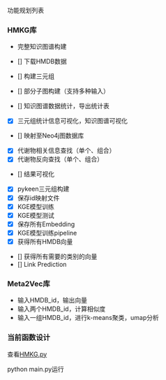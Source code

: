 功能规划列表

### HMKG库

- 完整知识图谱构建 


- [] 下载HMDB数据
- [] 构建三元组
- [] 部分子图构建（支持多种输入）
- [] 知识图谱数据统计，导出统计表
- [x] 三元组统计信息可视化，知识图谱可视化
- [] 映射至Neo4j图数据库
- [x] 代谢物相关信息查找（单个、组合）
- [x] 代谢物反向查找（单个、组合）
- [] 结果可视化
- [x] pykeen三元组构建
- [x] 保存id映射文件
- [x] KGE模型训练
- [x] KGE模型测试
- [x] 保存所有Embedding 
- [x] KGE模型训练pipeline
- [x] 获得所有HMDB向量
- [] 获得所有需要的类别的向量
- [] Link Prediction

### Meta2Vec库

- 输入HMDB_id，输出向量
- 输入两个HMDB_id，计算相似度
- 输入一组HMDB_id，进行k-means聚类，umap分析



### 当前函数设计

查看[HMKG.py](https://github.com/PKU-BDBA/HMKG-Progress/blob/main/Cancer_400/HMKG.py)

python main.py运行

